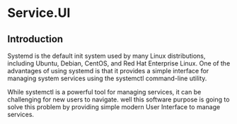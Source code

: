 # Service.UI

## Introduction

Systemd is the default init system used by many Linux distributions, including Ubuntu, Debian, CentOS, and Red Hat Enterprise Linux. One of the advantages of using systemd is that it provides a simple interface for managing system services using the systemctl command-line utility.

While systemctl is a powerful tool for managing services, it can be challenging for new users to navigate. well this software purpose is going to solve this problem by providing simple modern User Interface to manage services.


